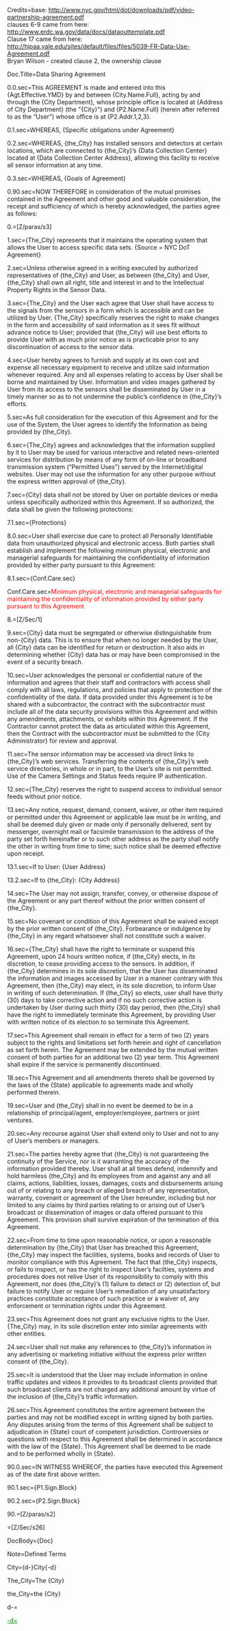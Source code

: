 Credits=base: http://www.nyc.gov/html/dot/downloads/pdf/video-partnership-agreement.pdf<br>clauses 6-9 came from here: http://www.erdc.wa.gov/data/docs/dataouttemplate.pdf<br>Clause 17 came from here: http://hipaa.yale.edu/sites/default/files/files/5039-FR-Data-Use-Agreement.pdf<br>Bryan Wilson - created clause 2, the ownership clause


Doc.Title=Data Sharing Agreement 

0.0.sec=This AGREEMENT is made and entered into this {Agt.Effective.YMD} by and between {City.Name.Full}, acting by and through the {City Department}, whose principle office is located at {Address of City Department} (the "{City}") and {P2.Name.Full} (herein after referred to as the “User”) whose office is at {P2.Addr.1,2,3}. 

0.1.sec=WHEREAS, {Specific obligations under Agreement} 

0.2.sec=WHEREAS, {the_City} has installed sensors and detectors at certain locations, which are connected to {the_City}’s {Data Collection Center} located at {Data Collection Center Address}, allowing this facility to receive all sensor information at any time. 

0.3.sec=WHEREAS, {Goals of Agreement} 

0.90.sec=NOW THEREFORE in consideration of the mutual promises contained in the Agreement and other good and valuable consideration, the receipt and sufficiency of which is hereby acknowledged, the parties agree as follows:

0.=[Z/paras/s3]

1.sec={The_City} represents that it maintains the operating system that allows the User to access specific data sets. {Source = NYC DoT Agreement}

2.sec=Unless otherwise agreed in a writing executed by authorized representatives of {the_City} and User, as between {the_City} and User, {the_City} shall own all right, title and interest in and to the Intellectual Property Rights in the Sensor Data.

3.sec={The_City} and the User each agree that User shall have access to the signals from the sensors in a form which is accessible and can be utilized by User. {The_City} specifically reserves the right to make changes in the form and accessibility of said information as it sees fit without advance notice to User; provided that {the_City} will use best efforts to provide User with as much prior notice as is practicable prior to any discontinuation of access to the sensor data. 

4.sec=User hereby agrees to furnish and supply at its own cost and expense all necessary equipment to receive and utilize said information whenever required. Any and all expenses relating to access by User shall be borne and maintained by User. Information and video images gathered by User from its access to the sensors shall be disseminated by User in a timely manner so as to not undermine the public’s confidence in {the_City}’s efforts. 

5.sec=As full consideration for the execution of this Agreement and for the use of the System, the User agrees to identify the Information as being provided by {the_City}.

6.sec={The_City} agrees and acknowledges that the information supplied by it to User may be used for various interactive and related news-oriented services for distribution by means of any form of on-line or broadband transmission system (“Permitted Uses”) served by the Internet/digital websites. User may not use the information for any other purpose without the express written approval of {the_City}. 

7.sec={City} data shall not be stored by User on portable devices or media unless specifically authorized within this Agreement. If so authorized, the data shall be given the following protections:

7.1.sec={Protections}

8.0.sec=User shall exercise due care to protect all Personally Identifiable data from unauthorized physical and electronic access. Both parties shall establish and implement the following minimum physical, electronic and managerial safeguards for maintaining the confidentiality of information provided by either party pursuant to this Agreement:

8.1.sec={Conf.Care.sec}

Conf.Care.sec=<font color="red">Minimum physical, electronic and managerial safeguards for maintaining the confidentiality of information provided by either party pursuant to this Agreement</font>

8.=[Z/Sec/1]

9.sec={City} data must be segregated or otherwise distinguishable from non-{City} data. This is to ensure that when no longer needed by the User, all {City} data can be identified for return or destruction. It also aids in determining whether {City} data has or may have been compromised in the event of a security breach.

10.sec=User acknowledges the personal or confidential nature of the information and agrees that their staff and contractors with access shall comply with all laws, regulations, and policies that apply to protection of the confidentiality of the data. If data provided under this Agreement is to be shared with a subcontractor, the contract with the subcontractor must include all of the data security provisions within this Agreement and within any amendments, attachments, or exhibits within this Agreement. If the Contractor cannot protect the data as articulated within this Agreement, then the Contract with the subcontractor must be submitted to the {City Administrator} for review and approval.

11.sec=The sensor information may be accessed via direct links to {the_City}’s web services. Transferring the contents of {the_City}’s web service directories, in whole or in part, to the User’s site is not permitted. Use of the Camera Settings and Status feeds require IP authentication. 

12.sec={The_City} reserves the right to suspend access to individual sensor feeds without prior notice. 

13.sec=Any notice, request, demand, consent, waiver, or other item required or permitted under this Agreement or applicable law must be in writing, and shall be deemed duly given or made only if personally delivered, sent by messenger, overnight mail or facsimile transmission to the address of the party set forth hereinafter or to such other address as the party shall notify the other in writing from time to time; such notice shall be deemed effective upon receipt. 

13.1.sec=If to User: {User Address}

13.2.sec=If to {the_City}: {City Address}

14.sec=The User may not assign, transfer, convey, or otherwise dispose of the Agreement or any part thereof without the prior written consent of {the_City}. 

15.sec=No covenant or condition of this Agreement shall be waived except by the prior written consent of {the_City}. Forbearance or indulgence by {the_City} in any regard whatsoever shall not constitute such a waiver. 

16.sec={The_City} shall have the right to terminate or suspend this Agreement, upon 24 hours written notice, if {the_City} elects, in its discretion, to cease providing access to the sensors. In addition, if {the_City} determines in its sole discretion, that the User has disseminated the information and images accessed by User in a manner contrary with this Agreement, then {the_City} may elect, in its sole discretion, to inform User in writing of such determination. If {the_City} so elects, user shall have thirty (30) days to take corrective action and if no such corrective action is undertaken by User during such thirty (30) day period, then {the_City} shall have the right to immediately terminate this Agreement, by providing User with written notice of its election to so terminate this Agreement. 

17.sec=This Agreement shall remain in effect for a term of two (2) years subject to the rights and limitations set forth herein and right of cancellation as set forth herein. The Agreement may be extended by the mutual written consent of both parties for an additional two (2) year term. This Agreement shall expire if the service is permanently discontinued. 

18.sec=This Agreement and all amendments thereto shall be governed by the laws of the {State} applicable to agreements made and wholly performed therein. 

19.sec=User and {the_City} shall in no event be deemed to be in a relationship of principal/agent, employer/employee, partners or joint ventures. 

20.sec=Any recourse against User shall extend only to User and not to any of User’s members or managers. 

21.sec=The parties hereby agree that {the_City} is not guaranteeing the continuity of the Service, nor is it warranting the accuracy of the information provided thereby. User shall at all times defend, indemnify and hold harmless {the_City} and its employees from and against any and all claims, actions, liabilities, losses, damages, costs and disbursements arising out of or relating to any breach or alleged breach of any representation, warranty, covenant or agreement of the User hereunder, including but nor limited to any claims by third parties relating to or arising out of User’s broadcast or dissemination of images or data offered pursuant to this Agreement. This provision shall survive expiration of the termination of this Agreement. 

22.sec=From time to time upon reasonable notice, or upon a reasonable determination by {the_City} that User has breached this Agreement, {the_City} may inspect the facilities, systems, books and records of User to monitor compliance with this Agreement. The fact that {the_City} inspects, or fails to inspect, or has the right to inspect User’s facilties, systems and procedures does not relive User of its responsibility to comply with this Agreement, nor does {the_City}’s (1) failure to detect or (2) detection of, but failure to notify User or require User’s remediation of any unsatisfactory practices constitute acceptance of such practice or a waiver of, any enforcement or termination rights under this Agreement. 

23.sec=This Agreement does not grant any exclusive rights to the User. {The_City} may, in its sole discretion enter into similar agreements with other entities. 

24.sec=User shall not make any references to {the_City}’s information in any advertising or marketing initiative without the express prior written consent of {the_City}. 

25.sec=It is understood that the User may include information in online traffic updates and videos it provides to its broadcast clients provided that such broadcast clients are not charged any additional amount by virtue of the inclusion of {the_City}’s traffic information. 

26.sec=This Agreement constitutes the entire agreement between the parties and may not be modified except in writing signed by both parties. Any disputes arising from the terms of this Agreement shall be subject to adjudication in {State} court of competent jurisdiction. Controversies or questions with respect to this Agreement shall be determined in accordance with the law of the {State}. This Agreement shall be deemed to be made and to be performed wholly in {State}. 

90.0.sec=IN WITNESS WHEREOF, the parties have executed this Agreement as of the date first above written. 

90.1.sec={P1.Sign.Block}

90.2.sec={P2.Sign.Block}

90.=[Z/paras/s2]

=[Z/Sec/s26]

DocBody={Doc}

Note=Defined Terms

City={d-}City{-d}

The_City=The {City}

the_City=the {City}

d-=<font color="green"><u>

-d=</u></font>
